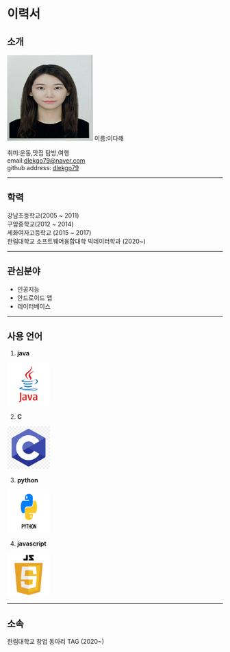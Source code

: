 # 이력서  
## 소개
<img src=dahae.jpg height=200 width=200 >  
이름:이다해   

취미:운동,맛집 탐방,여행  
email:dlekgo79@naver.com  
github address: [dlekgo79][github]  

[github]:http://github.com/dlekgo79  

**************************
## 학력  
강남초등학교(2005 ~ 2011)   
구암중학교(2012 ~ 2014)   
세화여자고등학교 (2015 ~ 2017)  
한림대학교 소프트웨어융합대학 빅데이터학과 (2020~)  

**************************
## 관심분야   
* 인공지능
* 안드로이드 앱
* 데이터베이스
**************************
## 사용 언어
1. **java**
<img src=java.png width=100 height=100>

2. **C**
<img src=C.png width=100 height=100>

3. **python**
<img src=python.png width=100 height=100>

4. **javascript**
<img src=JS.png width=100 height=100>

*************************
 ## 소속
 한림대학교 창업 동아리 TAG (2020~)
 
 


